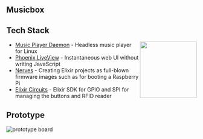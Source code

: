 ## Musicbox

## Tech Stack

<img src="https://raw.githubusercontent.com/mroach/musicbox/master/docs/img/tech-stack.png" align="right" height="150" width="150" />

* [Music Player Daemon](https://www.musicpd.org/) - Headless music player for Linux
* [Phoenix LiveView](https://github.com/phoenixframework/phoenix_live_view) - Instantaneous web UI without writing JavaScript
* [Nerves](https://nerves-project.org/) - Creating Elixir projects as full-blown firmware images such as for booting a Raspberry Pi
* [Elixir Circuits](https://elixir-circuits.github.io/) - Elixir SDK for GPIO and SPI for managing the buttons and RFID reader

## Prototype

![prototype board](https://raw.githubusercontent.com/mroach/musicbox/master/docs/img/prototype-board.jpg)
